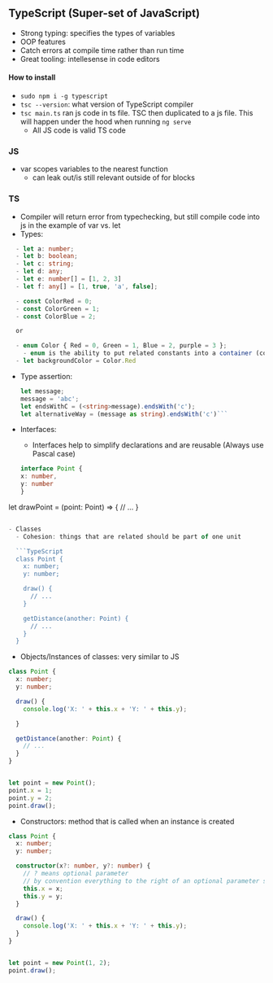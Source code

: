 ## TypeScript (Super-set of JavaScript)

- Strong typing: specifies the types of variables
- OOP features
- Catch errors at compile time rather than run time
- Great tooling: intellesense in code editors

#### How to install

- `sudo npm i -g typescript`
- `tsc --version`: what version of TypeScript compiler
- `tsc main.ts` ran js code in ts file. TSC then duplicated to a js file. This will happen under the hood when running `ng serve`
  - All JS code is valid TS code

### JS

- var scopes variables to the nearest function
  - can leak out/is still relevant outside of for blocks

### TS

- Compiler will return error from typechecking, but still compile code into js in the example of var vs. let
- Types:

```TypeScript
  - let a: number;
  - let b: boolean;
  - let c: string;
  - let d: any;
  - let e: number[] = [1, 2, 3]
  - let f: any[] = [1, true, 'a', false];

  - const ColorRed = 0;
  - const ColorGreen = 1;
  - const ColorBlue = 2;

  or

  - enum Color { Red = 0, Green = 1, Blue = 2, purple = 3 };
    - enum is the ability to put related constants into a container (concept in OOP)
  - let backgroundColor = Color.Red
```

- Type assertion:

  ````TypeScript
  let message;
  message = 'abc';
  let endsWithC = (<string>message).endsWith('c');
  let alternativeWay = (message as string).endsWith('c')```
  ````

- Interfaces:
  - Interfaces help to simplify declarations and are reusable (Always use Pascal case)
  ```TypeScript
  interface Point {
  x: number,
  y: number
  }
  ```

let drawPoint = (point: Point) => {
// ...
}

````TypeScript

- Classes
  - Cohesion: things that are related should be part of one unit

  ```TypeScript
  class Point {
    x: number;
    y: number;

    draw() {
      // ...
    }

    getDistance(another: Point) {
      // ...
    }
  }
````

- Objects/Instances of classes: very similar to JS

```TypeScript
class Point {
  x: number;
  y: number;

  draw() {
    console.log('X: ' + this.x + 'Y: ' + this.y);

  }

  getDistance(another: Point) {
    // ...
  }
}


let point = new Point();
point.x = 1;
point.y = 2;
point.draw();
```

- Constructors: method that is called when an instance is created

```TypeScript
class Point {
  x: number;
  y: number;

  constructor(x?: number, y?: number) {
    // ? means optional parameter
    // by convention everything to the right of an optional parameter should also be optional
    this.x = x;
    this.y = y;
  }

  draw() {
    console.log('X: ' + this.x + 'Y: ' + this.y);
  }
}


let point = new Point(1, 2);
point.draw();
```
